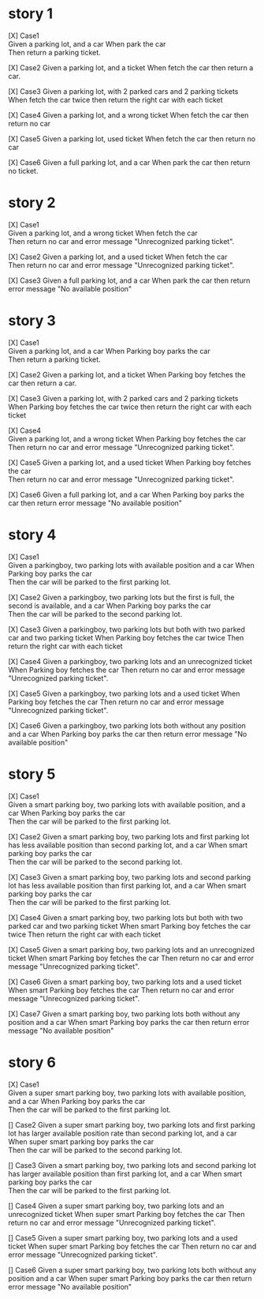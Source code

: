 # story 1
[X] Case1  
Given a parking lot, and a car 
When park the car  
Then return a parking ticket.

[X] Case2
Given a parking lot, and a ticket
When fetch the car
then return a car.

[X] Case3
Given a parking lot, with 2 parked cars and 2 parking tickets
When fetch the car twice
then return the right car with each ticket

[X] Case4
Given a parking lot, and a wrong ticket
When fetch the car
then return no car

[X] Case5
Given a parking lot, used ticket
When fetch the car
then return no car

[X] Case6
Given a full parking lot, and a car
When park the car
then return no ticket.


# story 2
[X] Case1  
Given a parking lot, and a wrong ticket
When fetch the car  
Then return no car and error message "Unrecognized parking ticket".

[X] Case2 
Given a parking lot, and a used ticket
When fetch the car  
Then return no car and error message "Unrecognized parking ticket".

[X] Case3
Given a full parking lot, and a car
When park the car
then return error message "No available position"


# story 3
[X] Case1  
Given a parking lot, and a car
When Parking boy parks the car  
Then return a parking ticket.

[X] Case2
Given a parking lot, and a ticket
When Parking boy fetches the car
then return a car.

[X] Case3
Given a parking lot, with 2 parked cars and 2 parking tickets
When Parking boy fetches the car twice
then return the right car with each ticket

[X] Case4  
Given a parking lot, and a wrong ticket
When Parking boy fetches the car  
Then return no car and error message "Unrecognized parking ticket".

[X] Case5
Given a parking lot, and a used ticket
When Parking boy fetches the car  
Then return no car and error message "Unrecognized parking ticket".

[X] Case6
Given a full parking lot, and a car
When Parking boy parks the car
then return error message "No available position"

# story 4
[X] Case1  
Given a parkingboy, two parking lots with available position and a car
When Parking boy parks the car  
Then the car will be parked to the first parking lot.

[X] Case2
Given a parkingboy, two parking lots but the first is full, the second is available, and a car
When Parking boy parks the car  
Then the car will be parked to the second parking lot.

[X] Case3
Given a parkingboy, two parking lots but both with two parked car and two parking ticket
When Parking boy fetches the car twice 
Then return the right car with each ticket

[X] Case4
Given a parkingboy, two parking lots and an unrecognized ticket
When Parking boy fetches the car
Then return no car and error message "Unrecognized parking ticket".

[X] Case5
Given a parkingboy, two parking lots and a used ticket
When Parking boy fetches the car
Then return no car and error message "Unrecognized parking ticket".

[X] Case6
Given a parkingboy, two parking lots both without any position and a car
When Parking boy parks the car
then return error message "No available position"

# story 5
[X] Case1  
Given a smart parking boy, two parking lots with available position, and a car
When Parking boy parks the car  
Then the car will be parked to the first parking lot.

[X] Case2
Given a smart parking boy, two parking lots and first parking lot has less available position than second parking lot, and a car
When smart parking boy parks the car  
Then the car will be parked to the second parking lot.

[X] Case3
Given a smart parking boy, two parking lots and second parking lot has less available position than first parking lot, and a car
When smart parking boy parks the car  
Then the car will be parked to the first parking lot.

[X] Case4
Given a smart parking boy, two parking lots but both with two parked car and two parking ticket
When smart Parking boy fetches the car twice
Then return the right car with each ticket

[X] Case5
Given a smart parking boy, two parking lots and an unrecognized ticket
When smart Parking boy fetches the car
Then return no car and error message "Unrecognized parking ticket".

[X] Case6
Given a smart parking boy, two parking lots and a used ticket
When smart Parking boy fetches the car
Then return no car and error message "Unrecognized parking ticket".

[X] Case7
Given a smart parking boy, two parking lots both without any position and a car
When smart Parking boy parks the car
then return error message "No available position"

# story 6
[X] Case1  
Given a super smart parking boy, two parking lots with available position, and a car
When Parking boy parks the car  
Then the car will be parked to the first parking lot.

[] Case2
Given a super smart parking boy, two parking lots and first parking lot has larger available position rate than second parking lot, and a car
When super smart parking boy parks the car  
Then the car will be parked to the second parking lot.

[] Case3
Given a smart parking boy, two parking lots and second parking lot has larger available position than first parking lot, and a car
When smart parking boy parks the car  
Then the car will be parked to the first parking lot.

[] Case4
Given a super smart parking boy, two parking lots and an unrecognized ticket
When super smart Parking boy fetches the car
Then return no car and error message "Unrecognized parking ticket".

[] Case5
Given a super smart parking boy, two parking lots and a used ticket
When super smart Parking boy fetches the car
Then return no car and error message "Unrecognized parking ticket".

[] Case6
Given a super smart parking boy, two parking lots both without any position and a car
When super smart Parking boy parks the car
then return error message "No available position"